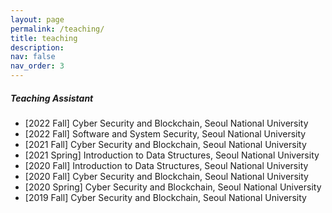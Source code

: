```yaml
---
layout: page
permalink: /teaching/
title: teaching
description:
nav: false
nav_order: 3
---
```


##### Teaching Assistant
- [2022 Fall] Cyber Security and Blockchain, Seoul National University
- [2022 Fall] Software and System Security, Seoul National University
- [2021 Fall] Cyber Security and Blockchain, Seoul National University
- [2021 Spring] Introduction to Data Structures, Seoul National University
- [2020 Fall] Introduction to Data Structures, Seoul National University
- [2020 Fall] Cyber Security and Blockchain, Seoul National University
- [2020 Spring] Cyber Security and Blockchain, Seoul National University
- [2019 Fall] Cyber Security and Blockchain, Seoul National University
